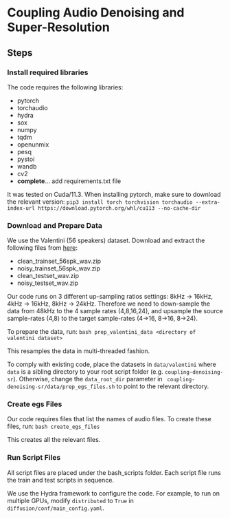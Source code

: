 # Coupling Audio Denoising and Super-Resolution

## Steps

### Install required libraries

The code requires the following libraries:
- pytorch
- torchaudio
- hydra
- sox
- numpy
- tqdm
- openunmix
- pesq
- pystoi
- wandb
- cv2
- **complete**... add requirements.txt file

It was tested on Cuda/11.3. When installing pytorch, make sure to download the relevant version:
`pip3 install torch torchvision torchaudio --extra-index-url https://download.pytorch.org/whl/cu113 --no-cache-dir`

### Download and Prepare Data

We use the Valentini (56 speakers) dataset. Download and extract the following files
from [here](https://datashare.ed.ac.uk/handle/10283/2791):
- clean_trainset_56spk_wav.zip
- noisy_trainset_56spk_wav.zip
- clean_testset_wav.zip
- noisy_testset_wav.zip

Our code runs on 3 different up-sampling ratios settings: 8kHz -> 16kHz, 4kHz -> 16kHz, 8kHz -> 24kHz.
Therefore we need to down-sample the data from 48kHz to the 4 sample rates (4,8,16,24), and upsample the source 
sample-rates (4,8) to the target sample-rates (4->16, 8->16, 8->24).

To prepare the data, run: `bash prep_valentini_data <directory of valentini dataset>`

This resamples the data in multi-threaded fashion.

To comply with existing code, place the datasets in `data/valentini` where `data` is a sibling directory to your
root script folder (e.g. `coupling-denoising-sr`). Otherwise, change the `data_root_dir` parameter in `
coupling-denoising-sr/data/prep_egs_files.sh` to point to the relevant directory.

### Create egs Files

Our code requires files that list the names of audio files.
To create these files, run: `bash create_egs_files`

This creates all the relevant files.

### Run Script Files

All script files are placed under the bash_scripts folder.
Each script file runs the train and test scripts in sequence.

We use the Hydra framework to configure the code.
For example, to run on multiple GPUs, modify `distributed` to `True` in `diffusion/conf/main_config.yaml`.